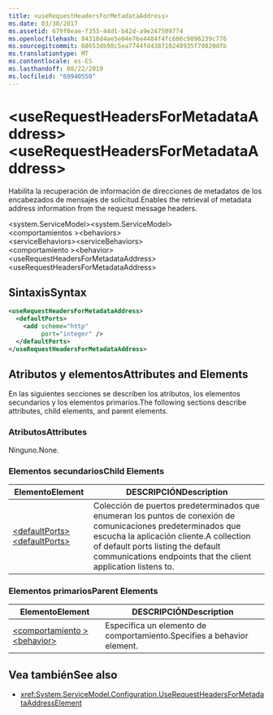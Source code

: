 ```yaml
---
title: <useRequestHeadersForMetadataAddress>
ms.date: 03/30/2017
ms.assetid: 679f0eae-f353-44d1-b42d-a9e247509774
ms.openlocfilehash: 84310d4ae5e04e76e4484f4fc606c9896239c776
ms.sourcegitcommit: 68653db98c5ea7744fd438710248935f70020dfb
ms.translationtype: MT
ms.contentlocale: es-ES
ms.lasthandoff: 08/22/2019
ms.locfileid: "69940550"
---
```

# <a name="userequestheadersformetadataaddress"></a><span data-ttu-id="28348-101">\<useRequestHeadersForMetadataAddress></span><span class="sxs-lookup"><span data-stu-id="28348-101">\<useRequestHeadersForMetadataAddress></span></span>
<span data-ttu-id="28348-102">Habilita la recuperación de información de direcciones de metadatos de los encabezados de mensajes de solicitud.</span><span class="sxs-lookup"><span data-stu-id="28348-102">Enables the retrieval of metadata address information from the request message headers.</span></span>  
  
<span data-ttu-id="28348-103">\<system.ServiceModel></span><span class="sxs-lookup"><span data-stu-id="28348-103">\<system.ServiceModel></span></span>  
<span data-ttu-id="28348-104">\<comportamientos ></span><span class="sxs-lookup"><span data-stu-id="28348-104">\<behaviors></span></span>  
<span data-ttu-id="28348-105">\<serviceBehaviors></span><span class="sxs-lookup"><span data-stu-id="28348-105">\<serviceBehaviors></span></span>  
<span data-ttu-id="28348-106">\<comportamiento ></span><span class="sxs-lookup"><span data-stu-id="28348-106">\<behavior></span></span>  
<span data-ttu-id="28348-107">\<useRequestHeadersForMetadataAddress></span><span class="sxs-lookup"><span data-stu-id="28348-107">\<useRequestHeadersForMetadataAddress></span></span>  
  
## <a name="syntax"></a><span data-ttu-id="28348-108">Sintaxis</span><span class="sxs-lookup"><span data-stu-id="28348-108">Syntax</span></span>  
  
```xml  
<useRequestHeadersForMetadataAddress>
  <defaultPorts>
    <add scheme="http"
         port="integer" />
  </defaultPorts>
</useRequestHeadersForMetadataAddress>
```  
  
## <a name="attributes-and-elements"></a><span data-ttu-id="28348-109">Atributos y elementos</span><span class="sxs-lookup"><span data-stu-id="28348-109">Attributes and Elements</span></span>  
 <span data-ttu-id="28348-110">En las siguientes secciones se describen los atributos, los elementos secundarios y los elementos primarios.</span><span class="sxs-lookup"><span data-stu-id="28348-110">The following sections describe attributes, child elements, and parent elements.</span></span>  
  
### <a name="attributes"></a><span data-ttu-id="28348-111">Atributos</span><span class="sxs-lookup"><span data-stu-id="28348-111">Attributes</span></span>  
 <span data-ttu-id="28348-112">Ninguno.</span><span class="sxs-lookup"><span data-stu-id="28348-112">None.</span></span>  
  
### <a name="child-elements"></a><span data-ttu-id="28348-113">Elementos secundarios</span><span class="sxs-lookup"><span data-stu-id="28348-113">Child Elements</span></span>  
  
|<span data-ttu-id="28348-114">Elemento</span><span class="sxs-lookup"><span data-stu-id="28348-114">Element</span></span>|<span data-ttu-id="28348-115">DESCRIPCIÓN</span><span class="sxs-lookup"><span data-stu-id="28348-115">Description</span></span>|  
|-------------|-----------------|  
|[<span data-ttu-id="28348-116">\<defaultPorts></span><span class="sxs-lookup"><span data-stu-id="28348-116">\<defaultPorts></span></span>](defaultports.md)|<span data-ttu-id="28348-117">Colección de puertos predeterminados que enumeran los puntos de conexión de comunicaciones predeterminados que escucha la aplicación cliente.</span><span class="sxs-lookup"><span data-stu-id="28348-117">A collection of default ports listing the default communications endpoints that the client application listens to.</span></span>|  
  
### <a name="parent-elements"></a><span data-ttu-id="28348-118">Elementos primarios</span><span class="sxs-lookup"><span data-stu-id="28348-118">Parent Elements</span></span>  
  
|<span data-ttu-id="28348-119">Elemento</span><span class="sxs-lookup"><span data-stu-id="28348-119">Element</span></span>|<span data-ttu-id="28348-120">DESCRIPCIÓN</span><span class="sxs-lookup"><span data-stu-id="28348-120">Description</span></span>|  
|-------------|-----------------|  
|[<span data-ttu-id="28348-121">\<comportamiento ></span><span class="sxs-lookup"><span data-stu-id="28348-121">\<behavior></span></span>](behavior-of-endpointbehaviors.md)|<span data-ttu-id="28348-122">Especifica un elemento de comportamiento.</span><span class="sxs-lookup"><span data-stu-id="28348-122">Specifies a behavior element.</span></span>|  
  
## <a name="see-also"></a><span data-ttu-id="28348-123">Vea también</span><span class="sxs-lookup"><span data-stu-id="28348-123">See also</span></span>

- <xref:System.ServiceModel.Configuration.UseRequestHeadersForMetadataAddressElement>
